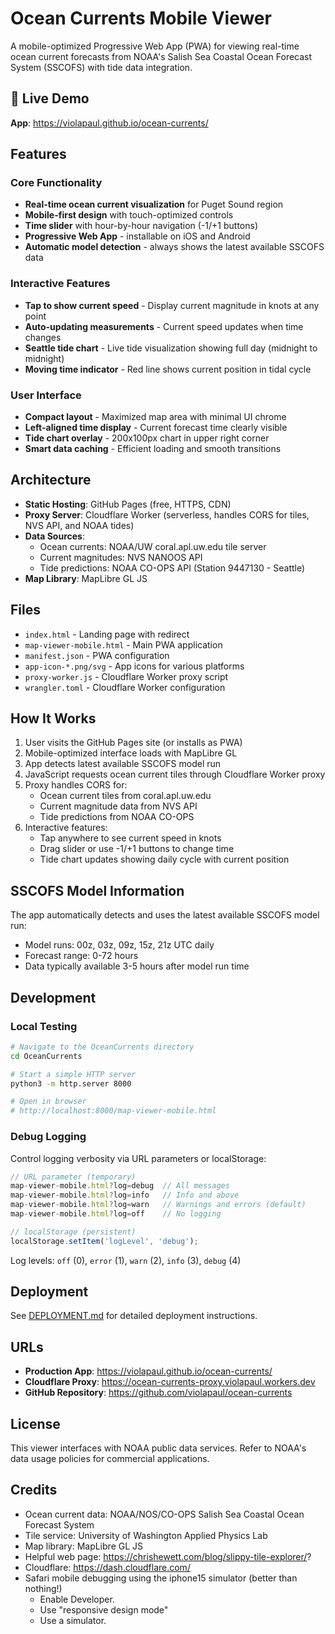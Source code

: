 # Ocean Currents Mobile Viewer

A mobile-optimized Progressive Web App (PWA) for viewing real-time ocean current forecasts from NOAA's Salish Sea Coastal Ocean Forecast System (SSCOFS) with tide data integration.

## 🌊 Live Demo

**App**: https://violapaul.github.io/ocean-currents/

## Features

### Core Functionality
- **Real-time ocean current visualization** for Puget Sound region
- **Mobile-first design** with touch-optimized controls
- **Time slider** with hour-by-hour navigation (-1/+1 buttons)
- **Progressive Web App** - installable on iOS and Android
- **Automatic model detection** - always shows the latest available SSCOFS data

### Interactive Features
- **Tap to show current speed** - Display current magnitude in knots at any point
- **Auto-updating measurements** - Current speed updates when time changes
- **Seattle tide chart** - Live tide visualization showing full day (midnight to midnight)
- **Moving time indicator** - Red line shows current position in tidal cycle

### User Interface
- **Compact layout** - Maximized map area with minimal UI chrome
- **Left-aligned time display** - Current forecast time clearly visible
- **Tide chart overlay** - 200x100px chart in upper right corner
- **Smart data caching** - Efficient loading and smooth transitions

## Architecture

- **Static Hosting**: GitHub Pages (free, HTTPS, CDN)
- **Proxy Server**: Cloudflare Worker (serverless, handles CORS for tiles, NVS API, and NOAA tides)
- **Data Sources**: 
  - Ocean currents: NOAA/UW coral.apl.uw.edu tile server
  - Current magnitudes: NVS NANOOS API
  - Tide predictions: NOAA CO-OPS API (Station 9447130 - Seattle)
- **Map Library**: MapLibre GL JS

## Files

- `index.html` - Landing page with redirect
- `map-viewer-mobile.html` - Main PWA application
- `manifest.json` - PWA configuration
- `app-icon-*.png/svg` - App icons for various platforms
- `proxy-worker.js` - Cloudflare Worker proxy script
- `wrangler.toml` - Cloudflare Worker configuration

## How It Works

1. User visits the GitHub Pages site (or installs as PWA)
2. Mobile-optimized interface loads with MapLibre GL
3. App detects latest available SSCOFS model run
4. JavaScript requests ocean current tiles through Cloudflare Worker proxy
5. Proxy handles CORS for:
   - Ocean current tiles from coral.apl.uw.edu
   - Current magnitude data from NVS API
   - Tide predictions from NOAA CO-OPS
6. Interactive features:
   - Tap anywhere to see current speed in knots
   - Drag slider or use -1/+1 buttons to change time
   - Tide chart updates showing daily cycle with current position

## SSCOFS Model Information

The app automatically detects and uses the latest available SSCOFS model run:
- Model runs: 00z, 03z, 09z, 15z, 21z UTC daily
- Forecast range: 0-72 hours
- Data typically available 3-5 hours after model run time

## Development

### Local Testing

```bash
# Navigate to the OceanCurrents directory
cd OceanCurrents

# Start a simple HTTP server
python3 -m http.server 8000

# Open in browser
# http://localhost:8000/map-viewer-mobile.html
```

### Debug Logging

Control logging verbosity via URL parameters or localStorage:

```javascript
// URL parameter (temporary)
map-viewer-mobile.html?log=debug  // All messages
map-viewer-mobile.html?log=info   // Info and above
map-viewer-mobile.html?log=warn   // Warnings and errors (default)
map-viewer-mobile.html?log=off    // No logging

// localStorage (persistent)
localStorage.setItem('logLevel', 'debug');
```

Log levels: `off` (0), `error` (1), `warn` (2), `info` (3), `debug` (4)

## Deployment

See [DEPLOYMENT.md](DEPLOYMENT.md) for detailed deployment instructions.

## URLs

- **Production App**: https://violapaul.github.io/ocean-currents/
- **Cloudflare Proxy**: https://ocean-currents-proxy.violapaul.workers.dev
- **GitHub Repository**: https://github.com/violapaul/ocean-currents

## License

This viewer interfaces with NOAA public data services. Refer to NOAA's data usage policies for commercial applications.

## Credits

- Ocean current data: NOAA/NOS/CO-OPS Salish Sea Coastal Ocean Forecast System
- Tile service: University of Washington Applied Physics Lab
- Map library: MapLibre GL JS
- Helpful web page:  https://chrishewett.com/blog/slippy-tile-explorer/?
- Cloudflare:  https://dash.cloudflare.com/
- Safari mobile debugging using the iphone15 simulator (better than nothing!)
    - Enable Developer.
    - Use "responsive design mode"
    - Use a simulator.

    
